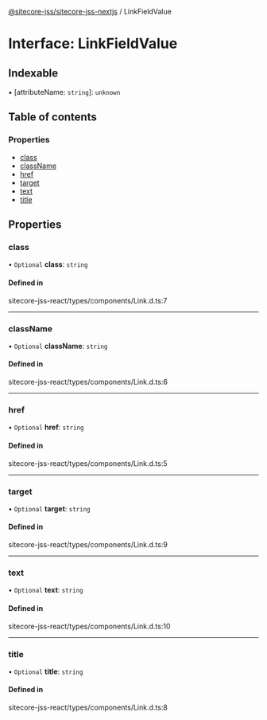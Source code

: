 [@sitecore-jss/sitecore-jss-nextjs](../README.md) / LinkFieldValue

# Interface: LinkFieldValue

## Indexable

▪ [attributeName: `string`]: `unknown`

## Table of contents

### Properties

- [class](LinkFieldValue.md#class)
- [className](LinkFieldValue.md#classname)
- [href](LinkFieldValue.md#href)
- [target](LinkFieldValue.md#target)
- [text](LinkFieldValue.md#text)
- [title](LinkFieldValue.md#title)

## Properties

### class

• `Optional` **class**: `string`

#### Defined in

sitecore-jss-react/types/components/Link.d.ts:7

___

### className

• `Optional` **className**: `string`

#### Defined in

sitecore-jss-react/types/components/Link.d.ts:6

___

### href

• `Optional` **href**: `string`

#### Defined in

sitecore-jss-react/types/components/Link.d.ts:5

___

### target

• `Optional` **target**: `string`

#### Defined in

sitecore-jss-react/types/components/Link.d.ts:9

___

### text

• `Optional` **text**: `string`

#### Defined in

sitecore-jss-react/types/components/Link.d.ts:10

___

### title

• `Optional` **title**: `string`

#### Defined in

sitecore-jss-react/types/components/Link.d.ts:8
